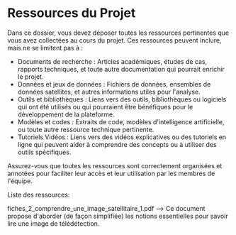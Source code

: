 # Ressources du Projet

Dans ce dossier, vous devez déposer toutes les ressources pertinentes que vous avez collectées au cours du projet. Ces ressources peuvent inclure, mais ne se limitent pas à :

- Documents de recherche : Articles académiques, études de cas, rapports techniques, et toute autre documentation qui pourrait enrichir le projet.
- Données et jeux de données : Fichiers de données, ensembles de données satellites, et autres informations utiles pour l'analyse.
- Outils et bibliothèques : Liens vers des outils, bibliothèques ou logiciels qui ont été utilisés ou qui pourraient être bénéfiques pour le développement de la plateforme.
- Modèles et codes : Extraits de code, modèles d'intelligence artificielle, ou toute autre ressource technique pertinente.
- Tutoriels Vidéos : Liens vers des vidéos explicatives ou des tutoriels en ligne qui peuvent aider à comprendre des concepts ou à utiliser des outils spécifiques.

Assurez-vous que toutes les ressources sont correctement organisées et annotées pour faciliter leur accès et leur utilisation par les membres de l'équipe.

Liste des ressources: 

fiches_2_comprendre_une_image_satellitaire_1.pdf -->  Ce document propose d'aborder (de façon simplifiée) les notions essentielles pour savoir lire une image de télédétection. 
